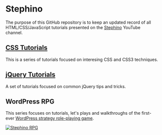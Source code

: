 # Stephino

The purpose of this GitHub repository is to keep an updated record of all 
HTML/CSS/JavaScript tutorials presented on the 
[Stephino](https://www.youtube.com/channel/UCW8P-wFVQvnh-TlsVobUpYA) YouTube
channel.

## [CSS Tutorials](https://stephino.github.io/toc/css)
This is a series of tutorials focused on interesing CSS and CSS3 techniques.

## [jQuery Tutorials](https://stephino.github.io/toc/jquery)
A set of tutorials focused on common jQuery tips and tricks.

## WordPress RPG
This series focuses on tutorials, let's plays and walkthroughs of the first-ever
[WordPress strategy role-playing game](https://wordpress.org/plugins/stephino-rpg).

[![Stephino RPG](https://img.youtube.com/vi/Uiqfjt7c8VU/0.jpg)](https://youtu.be/Uiqfjt7c8VU)
